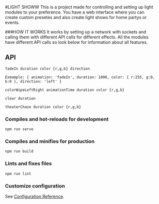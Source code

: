 #LIGHT SHOWW
This is a project made for controlling and setting up light modules to your preference.
You have a web interface where you can create custom presetes and also create light shows
for home partys or events.

###HOW IT WORKS
It works by setting up a network with sockets and calling them with different API calls
for different effects. All the modules have different API calls so look below for information
about all features.

## API
```
fadeIn duration color {r,g,b} direction
```
`
Exmample:
{ animation: 'fadeIn', duration: 1000, color: { r:255, g:0, b:0 }, direction: 'left' }
`
```
colorWipeLeftRight animationTime duration color {r,g,b}
```
```
clear duration
```
```
theaterChase duration color {r,g,b}
```


### Compiles and hot-reloads for development
```
npm run serve
```

### Compiles and minifies for production
```
npm run build
```

### Lints and fixes files
```
npm run lint
```

### Customize configuration
See [Configuration Reference](https://cli.vuejs.org/config/).
